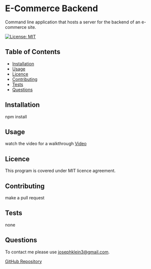 # E-Commerce Backend
  Command line application that hosts a server for the backend of an e-commerce site.

  [![License: MIT](https://img.shields.io/badge/License-MIT-yellow.svg)](https://opensource.org/licenses/MIT)

  ## Table of Contents
  * [Installation](##Installation)
  * [Usage](##Usage)
  * [Licence](##Licence)
  * [Contributing](##Contriuting)
  * [Tests](##Tests)
  * [Questions](##Questions)

  ## Installation
  npm install

  ## Usage
  watch the video for a walkthrough
  [Video](https://drive.google.com/file/d/1KcJuKDWEAc-Yqsl7FpSfyrNvoGW1NzvJ/view)

  ## Licence
  This program is covered under MIT licence agreement.


  ## Contributing
  make a pull request

  ## Tests
  none

  ## Questions
  To contact me please use josephklein3@gmail.com. 

  [GitHub Repository](http://github.com/khargol1)